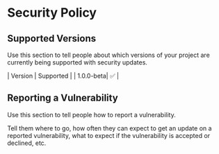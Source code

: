 # Security Policy

## Supported Versions

Use this section to tell people about which versions of your project are
currently being supported with security updates.

| Version | Supported          |
| 1.0.0-beta| :white_check_mark: |
## Reporting a Vulnerability


Use this section to tell people how to report a vulnerability.

Tell them where to go, how often they can expect to get an update on a
reported vulnerability, what to expect if the vulnerability is accepted or
declined, etc.
